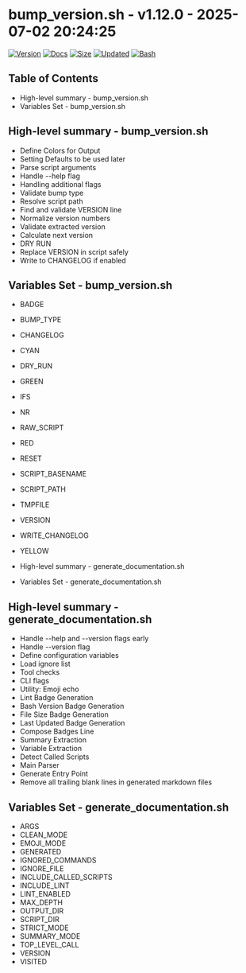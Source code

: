 # bump_version.sh - v1.12.0 - 2025-07-02 20:24:25

[![Version](https://img.shields.io/badge/version-1.12.0-purple.svg)](./bump_version.sh)
[![Docs](https://img.shields.io/badge/docs-generated-orange.svg)](./docs/bump_version.md)
[![Size](https://img.shields.io/badge/size-6.0K-yellow)](./bump_version.sh)
[![Updated](https://img.shields.io/badge/updated-2025--07--02-blue)](./bump_version.sh)
[![Bash](https://img.shields.io/badge/bash-5--2--21-red)](https://www.gnu.org/software/bash/)

## Table of Contents
- High-level summary - bump_version.sh
- Variables Set - bump_version.sh

## High-level summary - bump_version.sh
- Define Colors for Output
- Setting Defaults to be used later
- Parse script arguments
- Handle --help flag
- Handling additional flags
- Validate bump type
- Resolve script path
- Find and validate VERSION line
- Normalize version numbers
- Validate extracted version
- Calculate next version
- DRY RUN
- Replace VERSION in script safely
- Write to CHANGELOG if enabled

## Variables Set - bump_version.sh
- BADGE
- BUMP_TYPE
- CHANGELOG
- CYAN
- DRY_RUN
- GREEN
- IFS
- NR
- RAW_SCRIPT
- RED
- RESET
- SCRIPT_BASENAME
- SCRIPT_PATH
- TMPFILE
- VERSION
- WRITE_CHANGELOG
- YELLOW

- High-level summary - generate_documentation.sh
- Variables Set - generate_documentation.sh

## High-level summary - generate_documentation.sh
- Handle --help and --version flags early
- Handle --version flag
- Define configuration variables
- Load ignore list
- Tool checks
- CLI flags
- Utility: Emoji echo
- Lint Badge Generation
- Bash Version Badge Generation
- File Size Badge Generation
- Last Updated Badge Generation
- Compose Badges Line
- Summary Extraction
- Variable Extraction
- Detect Called Scripts
- Main Parser
- Generate Entry Point
- Remove all trailing blank lines in generated markdown files

## Variables Set - generate_documentation.sh
- ARGS
- CLEAN_MODE
- EMOJI_MODE
- GENERATED
- IGNORED_COMMANDS
- IGNORE_FILE
- INCLUDE_CALLED_SCRIPTS
- INCLUDE_LINT
- LINT_ENABLED
- MAX_DEPTH
- OUTPUT_DIR
- SCRIPT_DIR
- STRICT_MODE
- SUMMARY_MODE
- TOP_LEVEL_CALL
- VERSION
- VISITED
